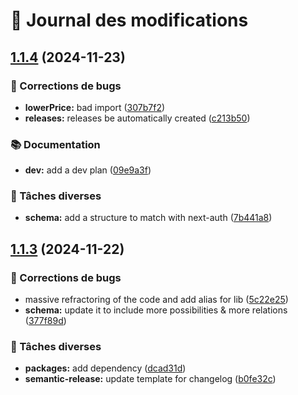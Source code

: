 # 📝 Journal des modifications

## [1.1.4](https://github.com/jos34000/crypto-tracking/compare/v1.1.3...v1.1.4) (2024-11-23)

### 🐛 Corrections de bugs

* **lowerPrice:** bad import ([307b7f2](https://github.com/jos34000/crypto-tracking/commit/307b7f24afee665ec80a0ffbe77c498a3bc5ddda))
* **releases:** releases be automatically created ([c213b50](https://github.com/jos34000/crypto-tracking/commit/c213b50f93ae62e7063297eb5b17391e23ab52b5))

### 📚 Documentation

* **dev:** add a dev plan ([09e9a3f](https://github.com/jos34000/crypto-tracking/commit/09e9a3f89a3c83d3f245ecfca012dfcbb98ab399))

### 🔧 Tâches diverses

* **schema:** add a structure to match with next-auth ([7b441a8](https://github.com/jos34000/crypto-tracking/commit/7b441a82be0171afe962c1e169f9f5f4f43152a9))

## [1.1.3](https://github.com/jos34000/crypto-tracking/compare/v1.1.2...v1.1.3) (2024-11-22)

### 🐛 Corrections de bugs

* massive refractoring of the code and add alias for lib ([5c22e25](https://github.com/jos34000/crypto-tracking/commit/5c22e25d0bfbc17296ae244cb5b28df742770cdd))
* **schema:** update it to include more possibilities & more relations ([377f89d](https://github.com/jos34000/crypto-tracking/commit/377f89d7b079133a202ff1e1e24603e5a29b35c4))

### 🔧 Tâches diverses

* **packages:** add dependency ([dcad31d](https://github.com/jos34000/crypto-tracking/commit/dcad31d9fe9fa575e26f36f2b866c543ce3d0fef))
* **semantic-release:** update template for changelog ([b0fe32c](https://github.com/jos34000/crypto-tracking/commit/b0fe32cd396d5984b778d23c52778a5cb79045ab))
